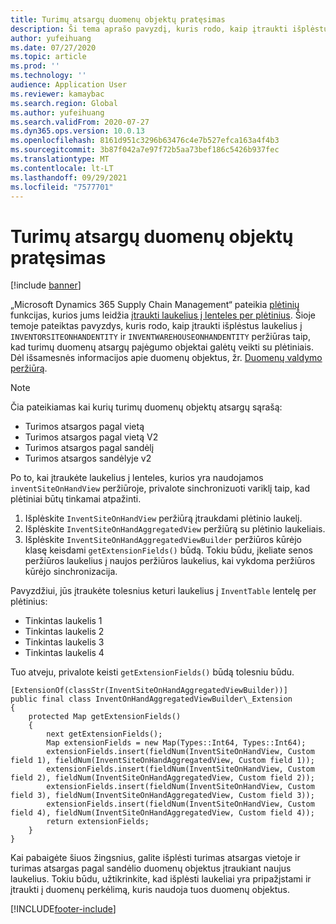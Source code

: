 ```yaml
---
title: Turimų atsargų duomenų objektų pratęsimas
description: Ši tema aprašo pavyzdį, kuris rodo, kaip įtraukti išplėstus laukelius į ATSARGŲTURIMOSVIETOSOBJEKTĄ ir ATSARGŲSANDĖLYJETURIMĄOBJEKTĄ peržiūras taip, kad turimų duomenų atsargų pajėgumo objektai galėtų veikti su plėtiniais.
author: yufeihuang
ms.date: 07/27/2020
ms.topic: article
ms.prod: ''
ms.technology: ''
audience: Application User
ms.reviewer: kamaybac
ms.search.region: Global
ms.author: yufeihuang
ms.search.validFrom: 2020-07-27
ms.dyn365.ops.version: 10.0.13
ms.openlocfilehash: 8161d951c3296b63476c4e7b527efca163a4f4b3
ms.sourcegitcommit: 3b87f042a7e97f72b5aa73bef186c5426b937fec
ms.translationtype: MT
ms.contentlocale: lt-LT
ms.lasthandoff: 09/29/2021
ms.locfileid: "7577701"
---
```

# <a name="extend-inventory-on-hand-data-entities"></a>Turimų atsargų duomenų objektų pratęsimas

[!include [banner](../includes/banner.md)]

„Microsoft Dynamics 365 Supply Chain Management“ pateikia [plėtinių](../../fin-ops-core/dev-itpro/extensibility/extensibility-home-page.md) funkcijas, kurios jums leidžia [įtraukti laukelius į lenteles per plėtinius](../../fin-ops-core/dev-itpro/extensibility/add-field-extension.md). Šioje temoje pateiktas pavyzdys, kuris rodo, kaip įtraukti išplėstus laukelius į `INVENTORSITEONHANDENTITY` ir `INVENTWAREHOUSEONHANDENTITY` peržiūras taip, kad turimų duomenų atsargų pajėgumo objektai galėtų veikti su plėtiniais. Dėl išsamesnės informacijos apie duomenų objektus, žr. [Duomenų valdymo peržiūrą](../../fin-ops-core/dev-itpro/data-entities/data-entities-data-packages.md).

> [!NOTE]
> Čia pateikiamas kai kurių turimų duomenų objektų atsargų sąrašą:
>
> - Turimos atsargos pagal vietą
> - Turimos atsargos pagal vietą V2
> - Turimos atsargos pagal sandėlį
> - Turimos atsargos sandėlyje v2

Po to, kai įtraukėte laukelius į lenteles, kurios yra naudojamos `inventSiteOnHandView` peržiūroje, privalote sinchronizuoti variklį taip, kad plėtiniai būtų tinkamai atpažinti.

1. Išplėskite `InventSiteOnHandView` peržiūrą įtraukdami plėtinio laukelį.
1. Išplėskite `InventSiteOnHandAggregatedView` peržiūrą su plėtinio laukeliais.
1. Išplėskite `InventSiteOnHandAggregatedViewBuilder` peržiūros kūrėjo klasę keisdami `getExtensionFields()` būdą. Tokiu būdu, įkeliate senos peržiūros laukelius į naujos peržiūros laukelius, kai vykdoma peržiūros kūrėjo sinchronizacija.

Pavyzdžiui, jūs įtraukėte tolesnius keturi laukelius į `InventTable` lentelę per plėtinius:

- Tinkintas laukelis 1
- Tinkintas laukelis 2
- Tinkintas laukelis 3
- Tinkintas laukelis 4

Tuo atveju, privalote keisti `getExtensionFields()` būdą tolesniu būdu.

```xpp
[ExtensionOf(classStr(InventSiteOnHandAggregatedViewBuilder))]
public final class InventOnHandAggregatedViewBuilder\_Extension
{
    protected Map getExtensionFields()
    {
        next getExtensionFields();
        Map extensionFields = new Map(Types::Int64, Types::Int64);
        extensionFields.insert(fieldNum(InventSiteOnHandView, Custom field 1), fieldNum(InventSiteOnHandAggregatedView, Custom field 1));
        extensionFields.insert(fieldNum(InventSiteOnHandView, Custom field 2), fieldNum(InventSiteOnHandAggregatedView, Custom field 2));
        extensionFields.insert(fieldNum(InventSiteOnHandView, Custom field 3), fieldNum(InventSiteOnHandAggregatedView, Custom field 3));
        extensionFields.insert(fieldNum(InventSiteOnHandView, Custom field 4), fieldNum(InventSiteOnHandAggregatedView, Custom field 4));
        return extensionFields;
    }
}
```

Kai pabaigėte šiuos žingsnius, galite išplėsti turimas atsargas vietoje ir turimas atsargas pagal sandėlio duomenų objektus įtraukiant naujus laukelius. Tokiu būdu, užtikrinkite, kad išplėsti laukeliai yra pripažįstami ir įtraukti į duomenų perkėlimą, kuris naudoja tuos duomenų objektus.


[!INCLUDE[footer-include](../../includes/footer-banner.md)]